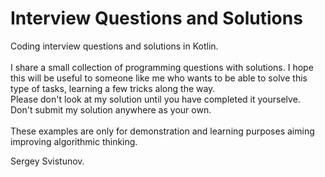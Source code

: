 # Interview Questions and Solutions
Coding interview questions and solutions in Kotlin.
<br> <br>
I share a small collection of programming questions with solutions. I hope this will be useful to someone like me who wants to be able to solve this type of tasks, learning a few tricks along the way.
<br>
Please don't look at my solution until you have completed it yourselve. <br>
Don't submit my solution anywhere as your own. <br>
<br>
These examples are only for demonstration and learning purposes aiming improving algorithmic thinking. 

Sergey Svistunov.
